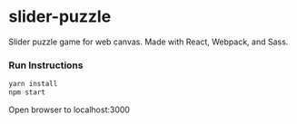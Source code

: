 # slider-puzzle
Slider puzzle game for web canvas. Made with React, Webpack, and Sass.

### Run Instructions
```bash
yarn install
npm start
```

Open browser to localhost:3000
